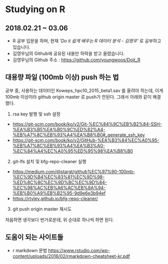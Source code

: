 ﻿# Studying on R
## 2018.02.21 ~ 03.06

- R 공부 입문을 하며, 현재 *'Do it 쉽게 배우는 R 데이터 분석 - 김영우'* 로 공부하고 있습니다.
- 김영우님의 Github에 공유된 내용만 허락을 받고 올렸습니다.
- 김영우님의 Github 주소 : https://github.com/youngwoos/Doit_R

## 대용량 파일 (100mb 이상) push 하는 법
공부 중, 사용하는 데이터인 Koweps_hpc10_2015_beta1.sav 를 올려야 하는데, 이게 100mb 이상이라 github origin master 로 push가 안된다. 그래서 아래와 같이 해결했다.

1. rsa key 발행 및 ssh 설정
- https://git-scm.com/book/ko/v2/Git-%EC%84%9C%EB%B2%84-SSH-%EA%B3%B5%EA%B0%9C%ED%82%A4-%EB%A7%8C%EB%93%A4%EA%B8%B0#_generate_ssh_key
- https://git-scm.com/book/ko/v2/GitHub-%EA%B3%84%EC%A0%95-%EB%A7%8C%EB%93%A4%EA%B3%A0-%EC%84%A4%EC%A0%95%ED%95%98%EA%B8%B0
2. git-lfs 설치 및  bfg-repo-cleaner 실행
- https://medium.com/@stargt/github%EC%97%90-100mb-%EC%9D%B4%EC%83%81%EC%9D%98-%ED%8C%8C%EC%9D%BC%EC%9D%84-%EC%98%AC%EB%A6%AC%EB%8A%94-%EB%B0%A9%EB%B2%95-9d9e6e3b94ef
- https://rtyley.github.io/bfg-repo-cleaner/
3.  git push origin master 재시도

처음하면 생각보다 번거로운데, 위 순대로 하나씩 하면 된다.

## 도움이 되는 사이트들
- r markdown 문법 
	https://www.rstudio.com/wp-content/uploads/2016/02/rmarkdown-cheatsheet-kr.pdf

 
